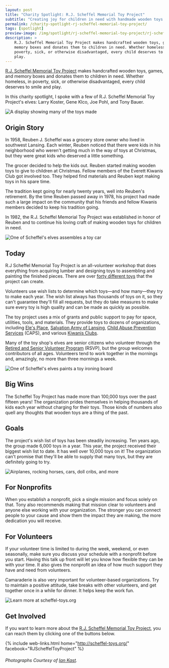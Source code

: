 ```yaml
---
layout: post
title: "Charity Spotlight: R.J. Scheffel Memorial Toy Project"
subtitle: "Creating joy for children in need with handmade wooden toys."
permalink: /charity-spotlight-rj-scheffel-memorial-toy-project/
tags: [spotlight]
preview-image: /img/spotlight/rj-scheffel-memorial-toy-project/rj-scheffel-memorial-toy-project-front-display.jpg
description: >
    R.J. Scheffel Memorial Toy Project makes handcrafted wooden toys, games, and
    memory boxes and donates them to children in need. Whether homeless, in
    poverty, sick, or otherwise disadvantaged, every child deserves to smile and
    play.
---
```


[R.J. Scheffel Memorial Toy Project][1] makes handcrafted wooden toys, games, and memory boxes and donates them to children in need. Whether homeless, in poverty, sick, or otherwise disadvantaged, every child deserves to smile and play.

In this charity spotlight, I spoke with a few of R.J. Scheffel Memorial Toy Project's elves: Larry Koster, Gene Klco, Joe Pohl, and Tony Bauer.

![][10]

## Origin Story

In 1958, Reuben J. Scheffel was a grocery store owner who lived in southwest Lansing. Each winter, Reuben noticed that there were kids in his neighborhood who weren't getting much in the way of toys at Christmas, but they were great kids who deserved a little something.

The grocer decided to help the kids out. Reuben started making wooden toys to give to children at Christmas. Fellow members of the Everett Kiwanis Club got involved too. They helped find materials and Reuben kept making toys in his spare time.

The tradition kept going for nearly twenty years, well into Reuben's retirement. By the time Reuben passed away in 1978, his project had made such a large impact on the community that his friends and fellow Kiwanis members decided to keep his tradition going.

In 1982, the R.J. Scheffel Memorial Toy Project was established in honor of Reuben and to continue his loving craft of making wooden toys for children in need.

![][9]

## Today

R.J Scheffel Memorial Toy Project is an all-volunteer workshop that does everything from acquiring lumber and designing toys to assembling and painting the finished pieces. There are over [forty different toys][3] that the project can create.

Volunteers use wish lists to determine which toys&mdash;and how many&mdash;they try to make each year. The wish list always has thousands of toys on it, so they can't guarantee they'll fill all requests, but they do take measures to make sure every toy is high quality and can be made as quickly as possible.

The toy project uses a mix of grants and public support to pay for space, utilities, tools, and materials. They provide toys to dozens of organizations, including [Ele's Place][6], [Salvation Army of Lansing][4], [Child Abuse Prevention Services][5] (CAPS), and various [Kiwanis Clubs][7].

Many of the toy shop's elves are senior citizens who volunteer through the [Retired and Senior Volunteer Program][8] (RSVP), but the group welcomes contributors of all ages. Volunteers tend to work together in the mornings and, amazingly, no more than three mornings a week.

![][11]

## Big Wins

The Scheffel Toy Project has made more than 100,000 toys over the past fifteen years! The organization prides themselves in helping thousands of kids each year without charging for their toys. Those kinds of numbers also quell any thoughts that wooden toys are a thing of the past.

## Goals

The project's wish list of toys has been steadily increasing. Ten years ago, the group made 6,000 toys in a year. This year, the project received their biggest wish list to date. It has well over 10,000 toys on it! The organization can't promise that they'll be able to supply that many toys, but they are definitely going to try.

![][12]

## For Nonprofits

When you establish a nonprofit, pick a single mission and focus solely on that. Tony also recommends making that mission clear to volunteers and anyone else working with your organization. The stronger you can connect people to your cause and show them the impact they are making, the more dedication you will receive.

## For Volunteers

If your volunteer time is limited to during the week, weekend, or even seasonally, make sure you discuss your schedule with a nonprofit before you start. Having this talk up front will let you know how flexible they can be with your time. It also gives the nonprofit an idea of how much support they have and need from volunteers.

Camaraderie is also very important for volunteer-based organizations. Try to maintain a positive attitude, take breaks with other volunteers, and get together once in a while for dinner. It helps keep the work fun.

![][13]

## Get Involved

If you want to learn more about the [R.J. Scheffel Memorial Toy Project][1], you can reach them by clicking one of the buttons below.

{% include web-links.html home="http://scheffel-toys.org/" facebook="RJScheffelToyProject" %}

###### Photographs Courtesy of [Ian Kast][2].



[1]: http://scheffel-toys.org/ "R.J. Scheffel Memorial Toy Project Homepage"
[2]: https://twitter.com/MrIanKast "Ian Kast on Twitter"
[3]: http://scheffel-toys.org/Toys/Toys.php "The R.J. Scheffel Toy List"
[4]: http://salansing.org/ "Salvation Army of Lansing Homepage"
[5]: http://capsli.org/ "Child Abuse Prevention Services Homepage"
[6]: http://www.elesplace.org/ "Ele's Place Homepage"
[7]: http://www.kiwanis.org/ "Kiwanis Club Homepage"
[8]: http://rsvplansingarea.com/ "Retired and Senior Volunteer Program Homepage"
[9]: /img/spotlight/rj-scheffel-memorial-toy-project/rj-scheffel-memorial-toy-project-hammering.jpg "One of Scheffel's elves assembles a toy car"
[10]: /img/spotlight/rj-scheffel-memorial-toy-project/rj-scheffel-memorial-toy-project-front-display.jpg "A display showing many of the toys made"
[11]: /img/spotlight/rj-scheffel-memorial-toy-project/rj-scheffel-memorial-toy-project-painting.jpg "One of Scheffel's elves paints a toy ironing board"
[12]: /img/spotlight/rj-scheffel-memorial-toy-project/rj-scheffel-memorial-toy-project-planes.jpg "Airplanes, rocking horses, cars, doll cribs, and more"
[13]: /img/spotlight/rj-scheffel-memorial-toy-project/rj-scheffel-memorial-toy-project-url-blocks.jpg "Learn more at scheffel-toys.org"
